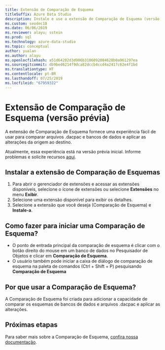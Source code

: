 ```yaml
---
title: Extensão de Comparação de Esquema
titleSuffix: Azure Data Studio
description: Instale e use a extensão de Comparação de Esquema (versão prévia) para o Azure Data Studio
ms.custom: seodec18
ms.date: 06/06/2019
ms.reviewer: alayu; sstein
ms.prod: sql
ms.technology: azure-data-studio
ms.topic: conceptual
author: yualan
ms.author: alayu
ms.openlocfilehash: a51d64202d3d906b3106092084628b0a961297ea
ms.sourcegitcommit: db9bed6214f9dca82dccb4ccd4a2417c62e4f1bd
ms.translationtype: HT
ms.contentlocale: pt-BR
ms.lasthandoff: 07/25/2019
ms.locfileid: "67959322"
---
```

# <a name="schema-compare-extension-preview"></a>Extensão de Comparação de Esquema (versão prévia)
A extensão de Comparação de Esquema fornece uma experiência fácil de usar para comparar arquivos .dacpac e bancos de dados e aplicar as alterações da origem ao destino.

Atualmente, essa experiência está na versão prévia inicial. Informe problemas e solicite recursos [aqui](https://github.com/microsoft/azuredatastudio/issues).

## <a name="install-the-schema-compare-extension"></a>Instalar a extensão de Comparação de Esquemas

1. Para abrir o gerenciador de extensões e acessar as extensões disponíveis, selecione o ícone de extensões ou selecione **Extensões** no menu **Exibir**.
2. Selecione uma extensão disponível para exibir os detalhes.
1. Selecione a extensão que você deseja (Comparação de Esquema) e **Instale-a**.

## <a name="how-do-i-start-a-schema-comparison"></a>Como fazer para iniciar uma Comparação de Esquema?
* O ponto de entrada principal da comparação de esquema é clicar com o botão direito do mouse em um banco de dados no Pesquisador de Objetos e clicar em **Comparação de Esquema**.
* O usuário também pode iniciar a caixa de diálogo de comparação de esquema na paleta de comandos (Ctrl + Shift + P) pesquisando **Comparação de Esquema**

## <a name="why-would-i-use-the-schema-compare"></a>Por que usar a Comparação de Esquema?
A Comparação de Esquema foi criada para adicionar a capacidade de comparar os esquemas de bancos de dados e arquivos .dacpac e aplicar as alterações.

## <a name="next-steps"></a>Próximas etapas
Para saber mais sobre a Comparação de Esquema, [confira nossa documentação](https://docs.microsoft.com/sql/ssdt/how-to-use-schema-compare-to-compare-different-database-definitions).


